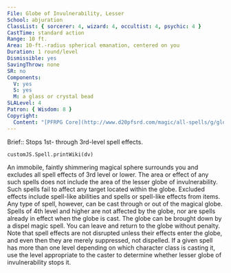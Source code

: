 ```yaml
---
File: Globe of Invulnerability, Lesser
School: abjuration
ClassList: { sorcerer: 4, wizard: 4, occultist: 4, psychic: 4 }
CastTime: standard action
Range: 10 ft.
Area: 10-ft.-radius spherical emanation, centered on you
Duration: 1 round/level
Dismissible: yes
SavingThrow: none
SR: no
Components:
  V: yes
  S: yes
  M: a glass or crystal bead
SLALevel: 4
Patron: { Wisdom: 8 }
Copyright:
  Content: "[PFRPG Core](http://www.d20pfsrd.com/magic/all-spells/g/globe-of-invulnerability)"
---
```

Brief:: Stops 1st- through 3rd-level spell effects.

```dataviewjs
customJS.Spell.printWiki(dv)
```

An immobile, faintly shimmering magical sphere surrounds you and excludes all spell effects of 3rd level or lower. The area or effect of any such spells does not include the area of the lesser globe of invulnerability. Such spells fail to affect any target located within the globe. Excluded effects include spell-like abilities and spells or spell-like effects from items. Any type of spell, however, can be cast through or out of the magical globe.  Spells of 4th level and higher are not affected by the globe, nor are spells already in effect when the globe is cast. The globe can be brought down by a dispel magic spell. You can leave and return to the globe without penalty.  Note that spell effects are not disrupted unless their effects enter the globe, and even then they are merely suppressed, not dispelled.  If a given spell has more than one level depending on which character class is casting it, use the level appropriate to the caster to determine whether lesser globe of invulnerability stops it.
